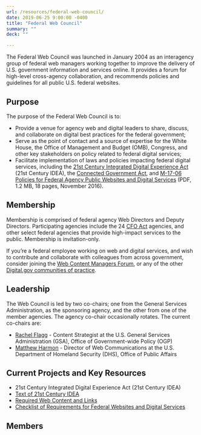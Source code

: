 ```yaml
---
url: /resources/federal-web-council/
date: 2019-06-25 9:00:00 -0400
title: "Federal Web Council"
summary: ""
deck: ""

---
```


The Federal Web Council was launched in January 2004 as an interagency group of federal web managers working together to improve the delivery of U.S. government information and services online. It provides a forum for high-level cross-agency collaboration, and recommends policies and guidelines for all public U.S. federal websites.

## Purpose

The purpose of the Federal Web Council is to:

- Provide a venue for agency web and digital leaders to share, discuss, and collaborate on digital best practices for the federal government;
- Serve as the point of contact and a source of expertise for the White House, the Office of Management and Budget (OMB), Congress, and other key stakeholders on policy related to federal digital services;
- Facilitate implementation of laws and policies impacting federal digital services, including the [21st Century Integrated Digital Experience Act](https://www.congress.gov/bill/115th-congress/house-bill/5759/text) (21st Century IDEA), the [Connected Government Act](https://www.congress.gov/bill/115th-congress/house-bill/2331), and [M-17-06 Policies for Federal Agency Public Websites and Digital Services](https://www.whitehouse.gov/sites/whitehouse.gov/files/omb/memoranda/2017/m-17-06.pdf) (PDF, 1.2 MB, 18 pages, November 2016).

## Membership

Membership is comprised of federal agency Web Directors and Deputy Directors. Participating agencies include the 24 [CFO Act](https://en.wikipedia.org/wiki/Chief_Financial_Officers_Act) agencies, and other select federal agencies that provide high-impact services to the public. Membership is invitation-only.

If you’re a federal employee working on web and digital services, and wish to contribute and collaborate with colleagues from across government, consider joining the [Web Content Managers Forum](https://digital.gov/communities/web-content-managers/), or any of the other [Digital.gov communities of practice](https://digital.gov/communities/).

## Leadership

The Web Council is led by two co-chairs; one from the General Services Administration, as the sponsoring agency, and the other from one of the member agencies. The agency co-chair occasionally rotates. The current co-chairs are:

- [Rachel Flagg](mailto:rachel.flagg@gsa.gov) - Content Strategist at the U.S. General Services Administration (GSA), Office of Government-wide Policy (OGP)
- [Matthew Harmon](mailto:matthew.harmon@hq.dhs.gov) - Director of Web Communications at the U.S. Department of Homeland Security (DHS), Office of Public Affairs

## Current Projects and Key Resources

- 21st Century Integrated Digital Experience Act (21st Century IDEA)
- [Text of 21st Century IDEA](https://www.congress.gov/bill/115th-congress/house-bill/5759/text)
- [Required Web Content and Links](https://digital.gov/resources/required-web-content-and-links/)
- [Checklist of Requirements for Federal Websites and Digital Services](https://digital.gov/resources/checklist-of-requirements-for-federal-digital-services/)

## Members
